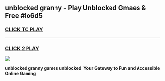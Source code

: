 
## unblocked granny - Play Unblocked Gmaes & Free #lo6d5
<h3>
<a href="https://news.freeplayer.one?title=unblocked_granny&ref=24F">CLICK TO PLAY</a></h3>
<hr>

<h3>
<a href="https://news.freeplayer.one?title=unblocked_granny&ref=24F">CLICK 2 PLAY</a>
  
</h3>

<a href="https://news.freeplayer.one?title=unblocked_granny&ref=24F/"><img src="https://clearcache.store/games.png"></a>


**unblocked granny games unblocked: Your Gateway to Fun and Accessible Online Gaming**
